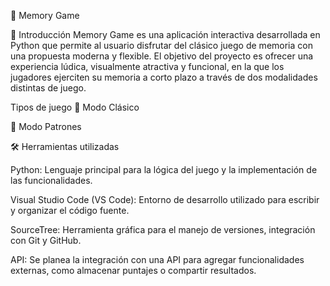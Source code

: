 🧠 Memory Game

🎯 Introducción
Memory Game es una aplicación interactiva desarrollada en Python que permite al usuario disfrutar del clásico juego de memoria con una propuesta moderna y flexible. El objetivo del proyecto es ofrecer una experiencia lúdica, visualmente atractiva y funcional, en la que los jugadores ejerciten su memoria a corto plazo a través de dos modalidades distintas de juego.

 Tipos de juego
🔁 Modo Clásico

🔲 Modo Patrones

🛠️ Herramientas utilizadas

Python: Lenguaje principal para la lógica del juego y la implementación de las funcionalidades.

Visual Studio Code (VS Code): Entorno de desarrollo utilizado para escribir y organizar el código fuente.

SourceTree: Herramienta gráfica para el manejo de versiones, integración con Git y GitHub.

API: Se planea la integración con una API para agregar funcionalidades externas, como almacenar puntajes o compartir resultados.